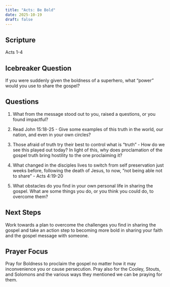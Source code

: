 ```yaml
---
title: "Acts: Be Bold"
date: 2025-10-19
draft: false
---
```


## Scripture
Acts 1-4

## Icebreaker Question
If you were suddenly given the boldness of a superhero, what “power” would
you use to share the gospel?

## Questions
1. What from the message stood out to you, raised a questions, or you found
impactful?

2. Read John 15:18-25 - Give some examples of this truth in the world, our
nation, and even in your own circles?

3. Those afraid of truth try their best to control what is “truth” - How do we see
this played out today? In light of this, why does proclamation of the gospel
truth bring hostility to the one proclaiming it?
4. What changed in the disciples lives to switch from self preservation just
weeks before, following the death of Jesus, to now,
“not being able not to
share” - Acts 4:19-20
5. What obstacles do you find in your own personal life in sharing the gospel.
What are some things you do, or you think you could do, to overcome them?

## Next Steps 
Work towards a plan to overcome the
challenges you find in sharing the gospel and
take an action step to becoming more bold in
sharing your faith and the gospel message
with someone.

## Prayer Focus
Pray for Boldness to proclaim the gospel no
matter how it may inconvenience you or cause
persecution. Pray also for the Cooley, Stouts,
and Solomons and the various ways they
mentioned we can be praying for them.